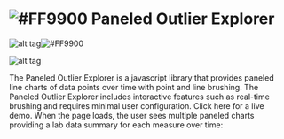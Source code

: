 # ![#FF9900](https://placehold.it/25x50/FF9900/000000?text=+) Paneled Outlier Explorer




![alt tag](https://im2.ezgif.com/tmp/ezgif-2-b98c0ba3f5.png)![#FF9900](https://placehold.it/25x300/FF9900/000000?text=+)

![alt tag](https://im2.ezgif.com/tmp/ezgif-2-a60b495e85.gif)

The Paneled Outlier Explorer is a javascript library that provides paneled line charts of data points over time with point and line brushing. The Paneled Outlier Explorer includes interactive features such as real-time brushing and requires minimal user configuration. Click here for a live demo. When the page loads, the user sees multiple paneled charts providing a lab data summary for each measure over time:

